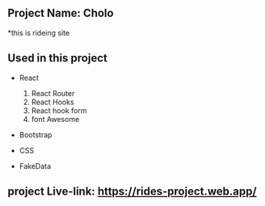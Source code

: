 ## Project Name: Cholo

*this is rideing site

## Used in this project
* React
    1) React Router
    2) React Hooks
	3) React hook form
	4) font Awesome
	
* Bootstrap
* CSS
* FakeData

## project Live-link: https://rides-project.web.app/
